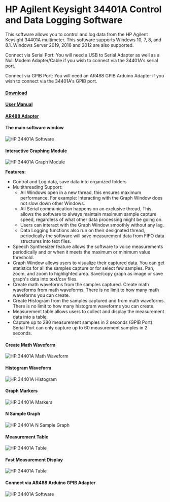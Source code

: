# HP Agilent Keysight 34401A Control and Data Logging Software
 This software allows you to control and log data from the HP Agilent Keysight 34401A multimeter. This software supports Windows 10, 7, 8, and 8.1. Windows Server 2019, 2016 and 2012 are also supported.

 Connect via Serial Port: You will need a USB to Serial Adapter as well as a Null Modem Adapter/Cable if you wish to connect via the 34401A's serial port. 

 Connect via GPIB Port: You will need an AR488 GPIB Arduino Adapter if you wish to connect via the 34401A's GPIB port. 

#### [Download](https://github.com/Niravk1997/HP-Agilent-Keysight-34401A-Control-and-Data-Logging-Software/releases)

#### [User Manual](https://github.com/Niravk1997/HP-Agilent-Keysight-34401A-Control-and-Data-Logging-Software/blob/main/User%20Manual/HP%2034401A%20Software%20User%20Manual.pdf)

#### [AR488 Adapter](https://github.com/Twilight-Logic/AR488)


#### The main software window
![HP 34401A Software](https://github.com/Niravk1997/HP-Agilent-Keysight-34401A-Control-and-Data-Logging-Software/blob/main/Images/HP%2034401A%20Main%20Window%20(RS-232).gif)

#### Interactive Graphing Module
![HP 34401A Graph Module](https://github.com/Niravk1997/HP-Agilent-Keysight-34401A-Control-and-Data-Logging-Software/blob/main/Images/Hp%2034401A%20Graph%20Window.gif)

**Features:**

- Control and Log data, save data into organized folders
- Multithreading Support:
   - All Windows open in a new thread, this ensures maximum performance. For example: Interacting with the Graph Window does not slow down other Windows.
    - All Serial communication happens on an exclusive thread. This allows the software to always maintain maximum sample capture speed, regardless of what other data processing might be going on.
    - Users can interact with the Graph Window smoothly without any lag.
    - Data Logging functions also run on their designated thread, periodically the software will save measurement data from FIFO data structures into text files.
- Speech Synthesizer feature allows the software to voice measurements periodically and or when it meets the maximum or minimum value threshold.
- Graph Window allows users to visualize their captured data. You can get statistics for all the samples capture or for select few samples. Pan, zoom, and zoom to highlighted area. Save/copy graph as image or save graph's data into text/csv files. 
- Create math waveforms from the samples captured. Create math waveforms from math waveforms. There is no limit to how many math waveforms you can create. 
- Create Histogram from the samples captured and from math waveforms. There is no limit to how many histogram waveforms you can create.
- Measurement table allows users to collect and display the measurement data into a table.
- Capture up to 280 measurement samples in 2 seconds (GPIB Port). Serial Port can only capture up to 60 measurement samples in 2 seconds.

#### Create Math Waveform
![HP 34401A  Math Waveform](https://github.com/Niravk1997/HP-Agilent-Keysight-34401A-Control-and-Data-Logging-Software/blob/main/Images/Math%20Waveform.gif)

#### Histogram Waveform
![HP 34401A Histogram](https://github.com/Niravk1997/HP-Agilent-Keysight-34401A-Control-and-Data-Logging-Software/blob/main/Images/Histogram.gif)

#### Graph Markers
![HP 34401A Markers](https://github.com/Niravk1997/HP-Agilent-Keysight-34401A-Control-and-Data-Logging-Software/blob/main/Images/Graph%20Markers.gif)

#### N Sample Graph
![HP 34401A N Sample Graph](https://github.com/Niravk1997/HP-Agilent-Keysight-34401A-Control-and-Data-Logging-Software/blob/main/Images/N_Sample_Graph_Demo_2.gif)

#### Measurement Table
![HP 34401A Table](https://github.com/Niravk1997/HP-Agilent-Keysight-34401A-Control-and-Data-Logging-Software/blob/main/Images/Measurement%20Table.gif)

#### Fast Measurement Display
![HP 34401A Table](https://github.com/Niravk1997/HP-Agilent-Keysight-34401A-Control-and-Data-Logging-Software/blob/main/Images/Fast%20Display.gif)

#### Connect via AR488 Arduino GPIB Adapter
![HP 34401A Software](https://github.com/Niravk1997/HP-Agilent-Keysight-34401A-Control-and-Data-Logging-Software/blob/main/Images/HP%2034401A%20Main%20Window%20(AR488).gif)